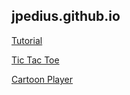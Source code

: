 ## jpedius.github.io

[Tutorial](tutorial/)

[Tic Tac Toe](games/tic-tac-toe/)

[Cartoon Player](game/cartoon-player/)
